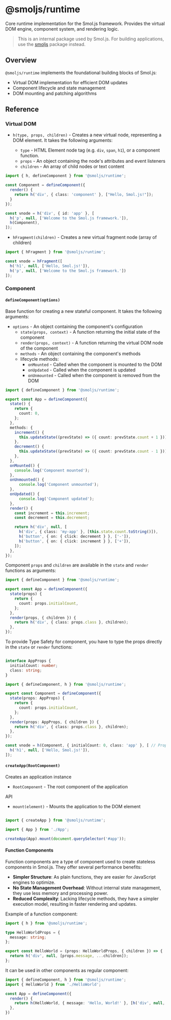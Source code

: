 # @smoljs/runtime

Core runtime implementation for the Smol.js framework. Provides the virtual DOM engine, component system, and rendering logic.

> This is an internal package used by Smol.js. For building applications, use the [smoljs](../smoljs) package instead.

## Overview

`@smoljs/runtime` implements the foundational building blocks of Smol.js:

- Virtual DOM implementation for efficient DOM updates
- Component lifecycle and state management 
- DOM mounting and patching algorithms

## Reference

### Virtual DOM

- `h(type, props, children)` - Creates a new virtual node, representing a DOM element.
It takes the following arguments:

  - `type` - HTML Element node tag (e.g. `div`, `span`, `h1`), or a component function.
  - `props` - An object containing the node's attributes and event listeners
  - `children` - An array of child nodes or text content

```ts
import { h, defineComponent } from '@smoljs/runtime';

const Component = defineComponent({
  render() {
    return h('div', { class: 'component' }, ["Hello, Smol.js!"]);
  }
});

const vnode = h('div', { id: 'app' }, [
  h('p', null, ['Welcome to the Smol.js framework.']),
  h(Component),
]);
```

- `hFragment(children)` - Creates a new virtual fragment node (array of children)

```ts
import { hFragment } from '@smoljs/runtime';

const vnode = hFragment([
  h('h1', null, ['Hello, Smol.js!']),
  h('p', null, ['Welcome to the Smol.js framework.'])
]);
```

### Component

#### `defineComponent(options)`

Base function for creating a new stateful component. It takes the following arguments:

- `options` - An object containing the component's configuration
  - `state(props, context)` - A function returning the initial state of the component
  - `render(props, context)` - A function returning the virtual DOM node of the component
  - `methods` - An object containing the component's methods
  - lifecycle methods: 
    - `onMounted` - Called when the component is mounted to the DOM
    - `onUpdated` - Called when the component is updated
    - `onUnmounted` - Called when the component is removed from the DOM

```ts
import { defineComponent } from '@smoljs/runtime';

export const App = defineComponent({
  state() {
    return {
      count: 0,
    };
  },
  methods: {
    increment() {
      this.updateState((prevState) => ({ count: prevState.count + 1 }));
    },
    decrement() {
      this.updateState((prevState) => ({ count: prevState.count - 1 }));
    },
  },
  onMounted() {
    console.log('Component mounted');
  },
  onUnmounted() {
      console.log('Component unmounted');
  },
  onUpdated() {
      console.log('Component updated');
  },
  render() {
    const increment = this.increment;
    const decrement = this.decrement;

    return h('div', null, [
      h('div', { class: 'my-app' }, [this.state.count.toString()]),
      h('button', { on: { click: decrement } }, ['-']),
      h('button', { on: { click: increment } }, ['+']),
    ]);
  },
});
```

Component `props` and `children` are available in the `state` and `render` functions as arguments:

```ts
import { defineComponent } from '@smoljs/runtime';

export const App = defineComponent({
  state(props) {
    return {
      count: props.initialCount,
    };
  },
  render(props, { children }) {
    return h('div', { class: props.class }, children);
  },
});
```

To provide Type Safety for component, you have to type the props directly in the `state` or `render` functions:

```ts

interface AppProps {
  initialCount: number;
  class: string;
}

import { defineComponent, h } from '@smoljs/runtime';

export const Component = defineComponent({
  state(props: AppProps) {
    return {
      count: props.initialCount,
    };
  },
  render(props: AppProps, { children }) {
    return h('div', { class: props.class }, children);
  },
});

const vnode = h(Component, { initialCount: 0, class: 'app' }, [ // Props are type checked
  h('h1', null, ['Hello, Smol.js!']),
]);
```

#### `createApp(RootComponent)` 

Creates an application instance

- `RootComponent` - The root component of the application

API
- `mount(element)` - Mounts the application to the DOM element

```ts

import { createApp } from '@smoljs/runtime';

import { App } from './App';

createApp(App).mount(document.querySelector('#app'));
```

#### Function Components

Function components are a type of component used to create stateless components in Smol.js. They offer several performance benefits:

- **Simpler Structure**: As plain functions, they are easier for JavaScript engines to optimize.
- **No State Management Overhead**: Without internal state management, they use less memory and processing power.
- **Reduced Complexity**: Lacking lifecycle methods, they have a simpler execution model, resulting in faster rendering and updates.

Example of a function component:

```ts
import { h } from '@smoljs/runtime';

type HelloWorldProps = {
  message: string;
};

export const HelloWorld = (props: HelloWorldProps, { children }) => {
  return h('div', null, [props.message, ...children]);
};
```

It can be used in other components as regular component:

```ts
import { defineComponent, h } from '@smoljs/runtime';
import { HelloWorld } from './HelloWorld';

const App = defineComponent({
  render() {
    return h(HelloWorld, { message: 'Hello, World!' }, [h('div', null, 'Children content')]);
  },
})
```